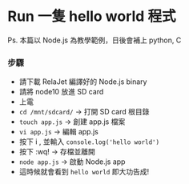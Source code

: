 # Run 一隻 hello world 程式

Ps. 本篇以 Node.js 為教學範例，日後會補上 python, C

### 步驟
- 請下載 RelaJet 編譯好的 Node.js binary
- 請將 node10 放進 SD card
- 上電
- `cd /mnt/sdcard/` -> 打開 SD card 根目錄
- `touch app.js` -> 創建 app.js 檔案
- `vi app.js` -> 編輯 app.js
- 按下 i , 並輸入 `console.log('hello world')`
- 按下 :wq! -> 存檔並離開
- `node app.js` -> 啟動 Node.js app
- 這時候就會看到 `hello world` 即大功告成!